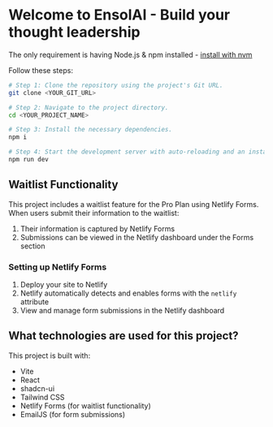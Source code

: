 # Welcome to EnsolAI - Build your thought leadership

The only requirement is having Node.js & npm installed - [install with nvm](https://github.com/nvm-sh/nvm#installing-and-updating)

Follow these steps:

```sh
# Step 1: Clone the repository using the project's Git URL.
git clone <YOUR_GIT_URL>

# Step 2: Navigate to the project directory.
cd <YOUR_PROJECT_NAME>

# Step 3: Install the necessary dependencies.
npm i

# Step 4: Start the development server with auto-reloading and an instant preview.
npm run dev
```

## Waitlist Functionality

This project includes a waitlist feature for the Pro Plan using Netlify Forms. When users submit their information to the waitlist:

1. Their information is captured by Netlify Forms
2. Submissions can be viewed in the Netlify dashboard under the Forms section

### Setting up Netlify Forms

1. Deploy your site to Netlify
2. Netlify automatically detects and enables forms with the `netlify` attribute
3. View and manage form submissions in the Netlify dashboard

## What technologies are used for this project?

This project is built with:

- Vite
- React
- shadcn-ui
- Tailwind CSS
- Netlify Forms (for waitlist functionality)
- EmailJS (for form submissions)
